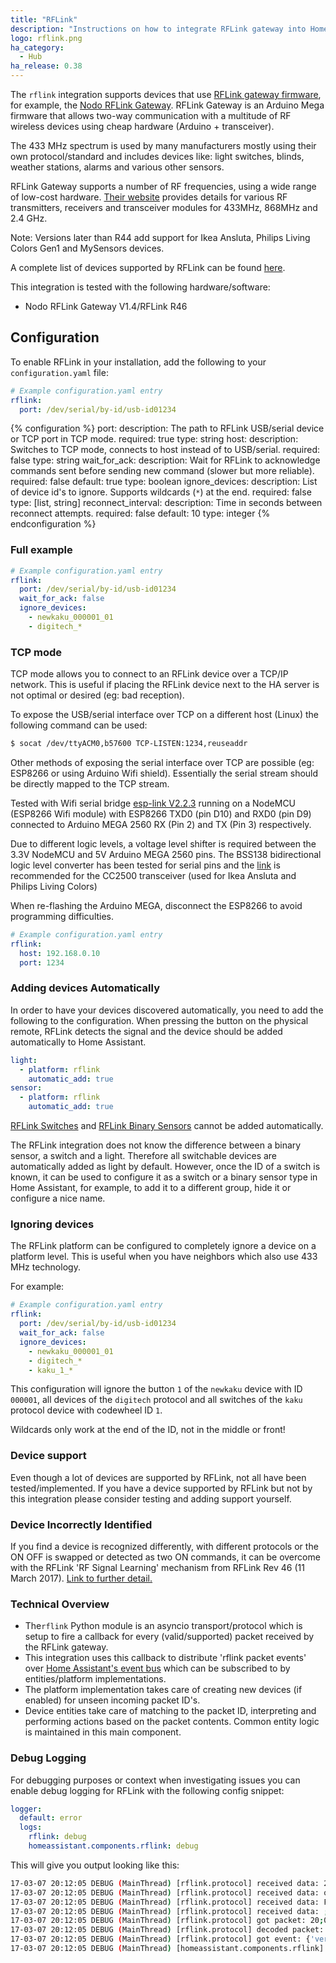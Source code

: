 ```yaml
---
title: "RFLink"
description: "Instructions on how to integrate RFLink gateway into Home Assistant."
logo: rflink.png
ha_category:
  - Hub
ha_release: 0.38
---
```


The `rflink` integration supports devices that use [RFLink gateway firmware](http://www.rflink.nl/blog2/download), for example, the [Nodo RFLink Gateway](https://www.nodo-shop.nl/nl/21-rflink-gateway). RFLink Gateway is an Arduino Mega firmware that allows two-way communication with a multitude of RF wireless devices using cheap hardware (Arduino + transceiver).

The 433 MHz spectrum is used by many manufacturers mostly using their own protocol/standard and includes devices like: light switches, blinds, weather stations, alarms and various other sensors.

RFLink Gateway supports a number of RF frequencies, using a wide range of low-cost hardware. [Their website](http://www.rflink.nl/blog2/) provides details for various RF transmitters, receivers and transceiver modules for 433MHz, 868MHz and 2.4 GHz.

<div class='note'>
Note: Versions later than R44 add support for Ikea Ansluta, Philips Living Colors Gen1 and MySensors devices.
</div>

A complete list of devices supported by RFLink can be found [here](http://www.rflink.nl/blog2/devlist).

This integration is tested with the following hardware/software:

- Nodo RFLink Gateway V1.4/RFLink R46

## Configuration

To enable RFLink in your installation, add the following to your `configuration.yaml` file:

```yaml
# Example configuration.yaml entry
rflink:
  port: /dev/serial/by-id/usb-id01234
```

{% configuration %}
port:
  description: The path to RFLink USB/serial device or TCP port in TCP mode.
  required: true
  type: string
host:
  description: Switches to TCP mode, connects to host instead of to USB/serial.
  required: false
  type: string
wait_for_ack:
  description: Wait for RFLink to acknowledge commands sent before sending new command (slower but more reliable).
  required: false
  default: true
  type: boolean
ignore_devices:
  description: List of device id's to ignore. Supports wildcards (`*`) at the end.
  required: false
  type: [list, string]
reconnect_interval:
  description: Time in seconds between reconnect attempts.
  required: false
  default: 10
  type: integer
{% endconfiguration %}

### Full example
```yaml
# Example configuration.yaml entry
rflink:
  port: /dev/serial/by-id/usb-id01234
  wait_for_ack: false
  ignore_devices:
    - newkaku_000001_01
    - digitech_*
```

### TCP mode

TCP mode allows you to connect to an RFLink device over a TCP/IP network. This is useful if placing the RFLink device next to the HA server is not optimal or desired (eg: bad reception).

To expose the USB/serial interface over TCP on a different host (Linux) the following command can be used:

```bash
$ socat /dev/ttyACM0,b57600 TCP-LISTEN:1234,reuseaddr
```

Other methods of exposing the serial interface over TCP are possible (eg: ESP8266 or using Arduino Wifi shield). Essentially the serial stream should be directly mapped to the TCP stream.

Tested with Wifi serial bridge [esp-link V2.2.3](https://github.com/jeelabs/esp-link/releases/tag/v2.2.3) running on a NodeMCU (ESP8266 Wifi module) with ESP8266 TXD0 (pin D10) and RXD0 (pin D9) connected to Arduino MEGA 2560 RX (Pin 2) and TX (Pin 3) respectively.

<div class='note warning'>

Due to different logic levels, a voltage level shifter is required between the 3.3V NodeMCU and 5V Arduino MEGA 2560 pins. The BSS138 bidirectional logic level converter has been tested for serial pins and the [link](https://www.aliexpress.com/item/8CH-IIC-I2C-Logic-Level-Converter-Bi-Directional-Module-DC-DC-5V-to-3-3V-Setp/32238089139.html) is recommended for the CC2500 transceiver (used for Ikea Ansluta and Philips Living Colors)

</div>

<div class='note'>
When re-flashing the Arduino MEGA, disconnect the ESP8266 to avoid programming difficulties.
</div>

```yaml
# Example configuration.yaml entry
rflink:
  host: 192.168.0.10
  port: 1234
```

### Adding devices Automatically

In order to have your devices discovered automatically, you need to add the following to the configuration.
When pressing the button on the physical remote, RFLink detects the signal and the device should be added automatically to Home Assistant.

```yaml
light:
  - platform: rflink
    automatic_add: true
sensor:
  - platform: rflink
    automatic_add: true
```

[RFLink Switches](/integrations/switch.rflink/) and [RFLink Binary Sensors](/integrations/binary_sensor.rflink/) cannot be added automatically. 

The RFLink integration does not know the difference between a binary sensor, a switch and a light. Therefore all switchable devices are automatically added as light by default. However, once the ID of a switch is known, it can be used to configure it as a switch or a binary sensor type in Home Assistant, for example, to add it to a different group, hide it or configure a nice name.

### Ignoring devices

The RFLink platform can be configured to completely ignore a device on a platform level. This is useful when you have neighbors which also use 433 MHz technology.

For example:

```yaml
# Example configuration.yaml entry
rflink:
  port: /dev/serial/by-id/usb-id01234
  wait_for_ack: false
  ignore_devices:
    - newkaku_000001_01
    - digitech_*
    - kaku_1_*
```

This configuration will ignore the button `1` of the `newkaku` device with ID `000001`, all devices of the `digitech` protocol and all switches of the `kaku` protocol device with codewheel ID `1`.

<div class='note'>
Wildcards only work at the end of the ID, not in the middle or front!
</div>

### Device support

Even though a lot of devices are supported by RFLink, not all have been tested/implemented. If you have a device supported by RFLink but not by this integration please consider testing and adding support yourself.

### Device Incorrectly Identified

If you find a device is recognized differently, with different protocols or the ON OFF is swapped or detected as two ON commands, it can  be overcome with the RFLink 'RF Signal Learning' mechanism from RFLink Rev 46 (11 March 2017). [Link to further detail.](http://www.rflink.nl/blog2/faq#RFFind)

### Technical Overview

- The`rflink` Python module is an asyncio transport/protocol which is setup to fire a callback for every (valid/supported) packet received by the RFLink gateway.
- This integration uses this callback to distribute 'rflink packet events' over [Home Assistant's event bus](/docs/configuration/events/) which can be subscribed to by entities/platform implementations.
- The platform implementation takes care of creating new devices (if enabled) for unseen incoming packet ID's.
- Device entities take care of matching to the packet ID, interpreting and performing actions based on the packet contents. Common entity logic is maintained in this main component.

### Debug Logging

For debugging purposes or context when investigating issues you can enable debug logging for RFLink with the following config snippet:

```yaml
logger:
  default: error
  logs:
    rflink: debug
    homeassistant.components.rflink: debug
```

This will give you output looking like this:

```bash
17-03-07 20:12:05 DEBUG (MainThread) [rflink.protocol] received data: 20;00;Nod
17-03-07 20:12:05 DEBUG (MainThread) [rflink.protocol] received data: o RadioFrequencyLink - R
17-03-07 20:12:05 DEBUG (MainThread) [rflink.protocol] received data: FLink Gateway V1.1 - R45
17-03-07 20:12:05 DEBUG (MainThread) [rflink.protocol] received data: ;
17-03-07 20:12:05 DEBUG (MainThread) [rflink.protocol] got packet: 20;00;Nodo RadioFrequencyLink - RFLink Gateway V1.1 - R45;
17-03-07 20:12:05 DEBUG (MainThread) [rflink.protocol] decoded packet: {'firmware': 'RFLink Gateway', 'revision': '45', 'node': 'gateway', 'protocol': 'unknown', 'hardware': 'Nodo RadioFrequencyLink', 'version': '1.1'}
17-03-07 20:12:05 DEBUG (MainThread) [rflink.protocol] got event: {'version': '1.1', 'firmware': 'RFLink Gateway', 'revision': '45', 'hardware': 'Nodo RadioFrequencyLink', 'id': 'rflink'}
17-03-07 20:12:05 DEBUG (MainThread) [homeassistant.components.rflink] event of type unknown: {'version': '1.1', 'firmware': 'RFLink Gateway', 'revision': '45', 'hardware': 'Nodo RadioFrequencyLink', 'id': 'rflink'}
```
